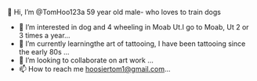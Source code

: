  👋 Hi, I’m @TomHoo123a 59 year old male- who loves to train dogs
- 👀 I’m interested in dog and 4 wheeling in Moab Ut.I go to Moab, Ut 2 or 3 times a year...
- 🌱 I’m currently learningthe art of tattooing,  I have been tattooing since the early 80s ...
- 💞️ I’m looking to collaborate on art work ...
- 📫 How to reach me hoosiertom1@gmail.com...

<!---
TomHoo123 is a person who loves life and dogs. I am a widower of 13 years and not looking for anyone.  I live in Co. and play with dogs and 4wheel drives.  If I am at home you can find me in the back yard training dogs or in the shop working on my Willys.
You can click the Preview link to take a look at your changes.
--->
